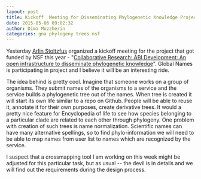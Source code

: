 ```yaml
---
layout: post
title: Kickoff  Meeting for Disseminating Phylogenetic Knowledge Project
date: 2015-05-06 09:02:32
author: Dima Mozzherin
categories: gna phylogeny trees nsf
---
```


Yesterday [Arlin Stoltzfus][arlin] organized a kickoff meeting for the project
that got funded by NSF this year - "[Collaborative Research: ABI Development: An
open infrastructure to disseminate phylogenetic knowledge][grant]". Global Names is
participating in project and I believe it will be an interesting ride.

The idea behind is pretty cool. Imagine that someone works on a group of
organisms.  They submit names of the organisms to a service and the service
builds a phylogenetic tree out of the names. When tree is created it will start
its own life similar to a repo on Github. People will be able to reuse it,
annotate it for their own purposes, create derivative trees. It would a pretty
nice feature for Encyclopedia of life to see how species belonging to a
particular clade are related to each other through phylogeny. One problem with
creation of such trees is name normalization. Scientific names can have many
alternative spellings, so to find phylo-information we will need to be able to
map names from user list to names which are recognized by the service.

I suspect that a crossmapping tool I am working on this week might be adjusted
for this particular task, but as usual -- the devil is in details and we will
find out the requirements during the design process.


[arlin]: https://github.com/arlin
[grant]: http://nsf.gov/awardsearch/showAward?AWD_ID=1458572
